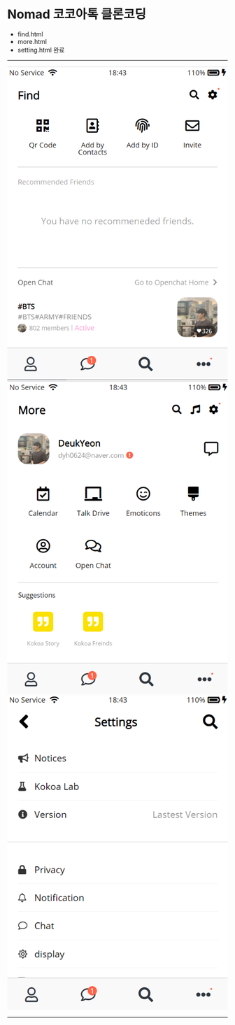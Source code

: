 Nomad 코코아톡 클론코딩
==============

* find.html
* more.html
* setting.html 완료 
 
-----------------

![200815_1](https://github.com/HyeongJun94/cs_study/blob/master/daily/deukyeon/img/200815_1.PNG)
![200815_2](https://github.com/HyeongJun94/cs_study/blob/master/daily/deukyeon/img/200815_2.PNG)
![200815_3](https://github.com/HyeongJun94/cs_study/blob/master/daily/deukyeon/img/200815_3.PNG)

----------------

